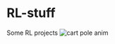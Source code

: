 # RL-stuff
Some RL projects
![cart pole anim](https://user-images.githubusercontent.com/37119086/152486261-081982a4-172d-41df-b11b-e96ce6c3f560.gif)
